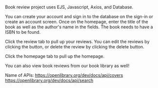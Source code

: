 Book review project uses EJS, Javascript, Axios, and Database.

You can create your account and sign in to the database on the sign-in or create an account screen.
Once on the homepage, enter the title of the book as well as the author's name in the fields.
The book needs to have a ISBN to be found.

Click the review tab to pull up your reviews. 
You can edit the reviews by clicking the button, or delete the review by clicking the delete button.

Click the homepage tab to pull up the homepage.

You can also view book reviews from our book library as well!

Name of APIs:
https://openlibrary.org/dev/docs/api/covers
https://openlibrary.org/dev/docs/api/search
